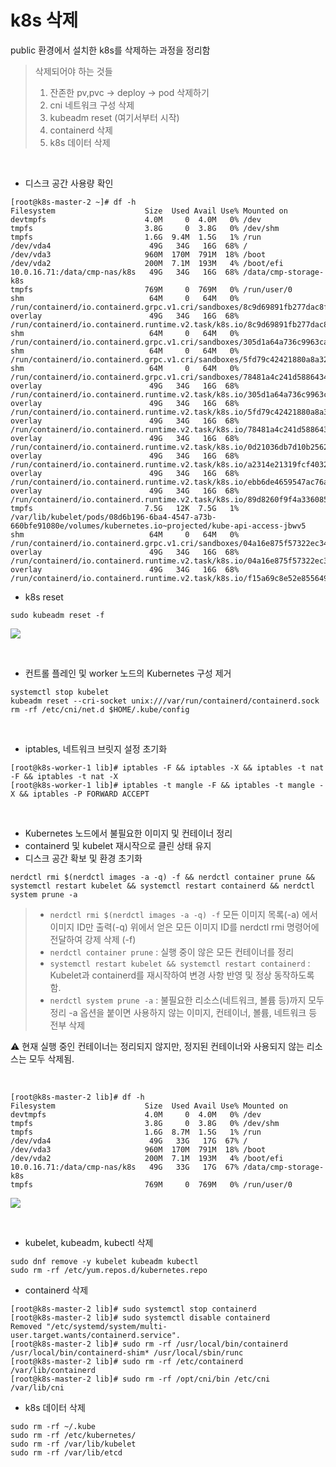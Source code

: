  # k8s 삭제
 public 환경에서 설치한 k8s를 삭제하는 과정을 정리함 

> 삭제되어야 하는 것들
> 1. 잔존한 pv,pvc -> deploy -> pod 삭제하기
> 2. cni 네트워크 구성 삭제 
> 3. kubeadm reset (여기서부터 시작)
> 4. containerd 삭제 
> 5. k8s 데이터 삭제 


<br>


* 디스크 공간 사용량 확인
```
[root@k8s-master-2 ~]# df -h
Filesystem                    Size  Used Avail Use% Mounted on
devtmpfs                      4.0M     0  4.0M   0% /dev
tmpfs                         3.8G     0  3.8G   0% /dev/shm
tmpfs                         1.6G  9.4M  1.5G   1% /run
/dev/vda4                      49G   34G   16G  68% /
/dev/vda3                     960M  170M  791M  18% /boot
/dev/vda2                     200M  7.1M  193M   4% /boot/efi
10.0.16.71:/data/cmp-nas/k8s   49G   34G   16G  68% /data/cmp-storage-k8s
tmpfs                         769M     0  769M   0% /run/user/0
shm                            64M     0   64M   0% /run/containerd/io.containerd.grpc.v1.cri/sandboxes/8c9d69891fb277dac8fe349389509ef37fae3de224d88d1451a5f3ade20cd7e2/shm
overlay                        49G   34G   16G  68% /run/containerd/io.containerd.runtime.v2.task/k8s.io/8c9d69891fb277dac8fe349389509ef37fae3de224d88d1451a5f3ade20cd7e2/rootfs
shm                            64M     0   64M   0% /run/containerd/io.containerd.grpc.v1.cri/sandboxes/305d1a64a736c9963ca6c7ea2b2f7f2bf2d03b03604050a349fe37048e7f9e6f/shm
shm                            64M     0   64M   0% /run/containerd/io.containerd.grpc.v1.cri/sandboxes/5fd79c42421880a8a32382f79444b079848a7c6c9c4275eced65b283e22667ab/shm
shm                            64M     0   64M   0% /run/containerd/io.containerd.grpc.v1.cri/sandboxes/78481a4c241d58864340b7b44750745b93b5667b6d7e9bfb5c8125ab19dfff11/shm
overlay                        49G   34G   16G  68% /run/containerd/io.containerd.runtime.v2.task/k8s.io/305d1a64a736c9963ca6c7ea2b2f7f2bf2d03b03604050a349fe37048e7f9e6f/rootfs
overlay                        49G   34G   16G  68% /run/containerd/io.containerd.runtime.v2.task/k8s.io/5fd79c42421880a8a32382f79444b079848a7c6c9c4275eced65b283e22667ab/rootfs
overlay                        49G   34G   16G  68% /run/containerd/io.containerd.runtime.v2.task/k8s.io/78481a4c241d58864340b7b44750745b93b5667b6d7e9bfb5c8125ab19dfff11/rootfs
overlay                        49G   34G   16G  68% /run/containerd/io.containerd.runtime.v2.task/k8s.io/0d21036db7d10b2562c4282dc0e8dba98f75da5b2a9a54becd8c091ca77a2d7c/rootfs
overlay                        49G   34G   16G  68% /run/containerd/io.containerd.runtime.v2.task/k8s.io/a2314e21319fcf4032ea08153b734d72a0ec7df87194b3a9b886e2f49cef6b19/rootfs
overlay                        49G   34G   16G  68% /run/containerd/io.containerd.runtime.v2.task/k8s.io/ebb6de4659547ac76a8db7ee359a199a7f185b9871c06a86d3839d3eeaf5f402/rootfs
overlay                        49G   34G   16G  68% /run/containerd/io.containerd.runtime.v2.task/k8s.io/89d8260f9f4a33608574baac4c4d11adc44c126df0a7f84784fd48e4cba56098/rootfs
tmpfs                         7.5G   12K  7.5G   1% /var/lib/kubelet/pods/08d6b196-6ba4-4547-a73b-660bfe91080e/volumes/kubernetes.io~projected/kube-api-access-jbwv5
shm                            64M     0   64M   0% /run/containerd/io.containerd.grpc.v1.cri/sandboxes/04a16e875f57322ec34f52a1dc36374b0ed73e03ec432d9bbf78c94fc1909809/shm
overlay                        49G   34G   16G  68% /run/containerd/io.containerd.runtime.v2.task/k8s.io/04a16e875f57322ec34f52a1dc36374b0ed73e03ec432d9bbf78c94fc1909809/rootfs
overlay                        49G   34G   16G  68% /run/containerd/io.containerd.runtime.v2.task/k8s.io/f15a69c8e52e8556492eaeb4da4fda7d8a35925cb835c69aed185c93368d48da/rootfs
```

* k8s reset
```
sudo kubeadm reset -f
```
![](https://velog.velcdn.com/images/jupiter-j/post/bb0b7e2d-1dc7-41a1-b1db-76c6c5fe91c4/image.png)

<br>

* 컨트롤 플레인 및 worker 노드의 Kubernetes 구성 제거
```
systemctl stop kubelet
kubeadm reset --cri-socket unix:///var/run/containerd/containerd.sock
rm -rf /etc/cni/net.d $HOME/.kube/config
```
<br>


* iptables, 네트워크 브릿지 설정 초기화
```
[root@k8s-worker-1 lib]# iptables -F && iptables -X && iptables -t nat -F && iptables -t nat -X
[root@k8s-worker-1 lib]# iptables -t mangle -F && iptables -t mangle -X && iptables -P FORWARD ACCEPT
```
<br>

* Kubernetes 노드에서 불필요한 이미지 및 컨테이너 정리
* containerd 및 kubelet 재시작으로 클린 상태 유지
* 디스크 공간 확보 및 환경 초기화
```
nerdctl rmi $(nerdctl images -a -q) -f && nerdctl container prune && systemctl restart kubelet && systemctl restart containerd && nerdctl system prune -a
```
> * `nerdctl rmi $(nerdctl images -a -q) -f`
	모든 이미지 목록(-a) 에서 이미지 ID만 출력(-q)
    위에서 얻은 모든 이미지 ID를 nerdctl rmi 명령어에 전달하여 강제 삭제 (-f)
> * `nerdctl container prune` : 실행 중이 않은 모든 컨테이너를 정리
> * `systemctl restart kubelet && systemctl restart containerd` : Kubelet과 containerd를 재시작하여 변경 사항 반영 및 정상 동작하도록 함.
> * `nerdctl system prune -a` : 불필요한 리소스(네트워크, 볼륨 등)까지 모두 정리 -a 옵션을 붙이면 사용하지 않는 이미지, 컨테이너, 볼륨, 네트워크 등 전부 삭제


⚠️ 현재 실행 중인 컨테이너는 정리되지 않지만, 정지된 컨테이너와 사용되지 않는 리소스는 모두 삭제됨.

<br>

```
[root@k8s-master-2 lib]# df -h
Filesystem                    Size  Used Avail Use% Mounted on
devtmpfs                      4.0M     0  4.0M   0% /dev
tmpfs                         3.8G     0  3.8G   0% /dev/shm
tmpfs                         1.6G  8.7M  1.5G   1% /run
/dev/vda4                      49G   33G   17G  67% /
/dev/vda3                     960M  170M  791M  18% /boot
/dev/vda2                     200M  7.1M  193M   4% /boot/efi
10.0.16.71:/data/cmp-nas/k8s   49G   33G   17G  67% /data/cmp-storage-k8s
tmpfs                         769M     0  769M   0% /run/user/0
```
![](https://velog.velcdn.com/images/jupiter-j/post/cdbffc56-ac5d-42d2-97c4-a85cb852894c/image.png)

<br>

* kubelet, kubeadm, kubectl 삭제
```
sudo dnf remove -y kubelet kubeadm kubectl
sudo rm -rf /etc/yum.repos.d/kubernetes.repo
```
* containerd 삭제
```
[root@k8s-master-2 lib]# sudo systemctl stop containerd
[root@k8s-master-2 lib]# sudo systemctl disable containerd
Removed "/etc/systemd/system/multi-user.target.wants/containerd.service".
[root@k8s-master-2 lib]# sudo rm -rf /usr/local/bin/containerd /usr/local/bin/containerd-shim* /usr/local/sbin/runc
[root@k8s-master-2 lib]# sudo rm -rf /etc/containerd /var/lib/containerd
[root@k8s-master-2 lib]# sudo rm -rf /opt/cni/bin /etc/cni /var/lib/cni
```

* k8s 데이터 삭제
```
sudo rm -rf ~/.kube
sudo rm -rf /etc/kubernetes/
sudo rm -rf /var/lib/kubelet
sudo rm -rf /var/lib/etcd
```